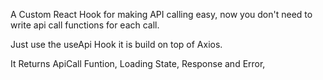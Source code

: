 A Custom React Hook for making API calling easy, now you don't need to write api call functions for each call.

Just use the useApi Hook it is build on top of Axios.

It Returns ApiCall Funtion, Loading State, Response and Error,
